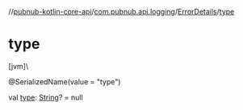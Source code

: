 //[pubnub-kotlin-core-api](../../../index.md)/[com.pubnub.api.logging](../index.md)/[ErrorDetails](index.md)/[type](type.md)

# type

[jvm]\

@SerializedName(value = &quot;type&quot;)

val [type](type.md): [String](https://kotlinlang.org/api/core/kotlin-stdlib/kotlin/-string/index.html)? = null
